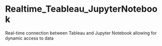 # Realtime_Teableau_JupyterNotebook
Real-time connection between Tableau and Jupyter Notebook allowing for dynamic access to data
